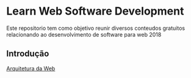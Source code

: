 # Learn Web Software Development

Este repositorio tem como objetivo reunir diversos conteudos gratuitos relacionando ao desenvolvimento de software para web 2018

## Introdução

[Arquitetura da Web](http://www.argonavis.com.br/cursos/web/WebDesign_1.pdf)
